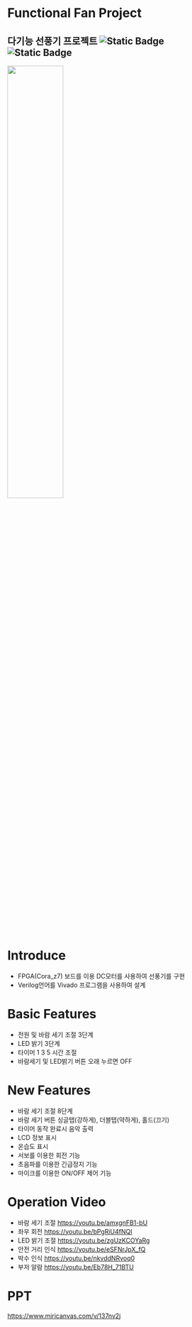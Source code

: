 # Functional Fan Project
## 다기능 선풍기 프로젝트 <img alt="Static Badge" src="https://img.shields.io/badge/Verilog-08298A"> <img alt="Static Badge" src="https://img.shields.io/badge/Vivado-F2F5A9">
<img src = "https://github.com/user-attachments/assets/9c7252f0-f630-4cd5-9afd-28962c2012e7" width="50%" height="50%">

# Introduce
* FPGA(Cora_z7) 보드를 이용 DC모터를 사용하여 선풍기를 구현
* Verilog언어를 Vivado 프로그램을 사용하여 설계

# Basic Features
* 전원 및 바람 세기 조절 3단계
* LED 밝기 3단계
* 타이머 1 3 5 시간 조절
* 바람세기 및 LED밝기 버튼 오래 누르면 OFF

# New Features
* 바람 세기 조절 8단계
* 바람 세기 버튼 싱글탭(강하게), 더블탭(약하게), 홀드(끄기)
* 타이머 동작 완료시 음악 출력
* LCD 정보 표시
* 온습도 표시
* 서보를 이용한 회전 기능
* 초음파를 이용한 긴급정지 기능
* 마이크를 이용한 ON/OFF 제어 기능

# Operation Video
* 바람 세기 조절 https://youtu.be/amxgnFB1-bU
* 좌우 회전 https://youtu.be/bPgRiU4fNQI
* LED 밝기 조절 https://youtu.be/zgUzKCOYaRg
* 안전 거리 인식 https://youtu.be/eSFNrJpX_fQ
* 박수 인식 https://youtu.be/nkvddNRvoq0
* 부저 알람 https://youtu.be/Eb78H_71BTU

# PPT
https://www.miricanvas.com/v/137nv2j
